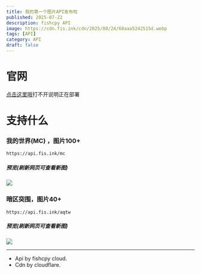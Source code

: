 ```yaml
---
title: 我的第一个图片API发布啦
published: 2025-07-22
description: fishcpy API
image: https://cdn.fis.ink/cdn/2025/08/24/68aaa5242515d.webp
tags: [API]
category: API
draft: false
---
```

# 官网
[点击这里哦](https://www.api.fis.ink)打不开说明正在部署

# 支持什么

### 我的世界(MC) ，图片100+

```
https://api.fis.ink/mc
```
##### 预览(刷新网页可查看新图)

![](https://api.fis.ink/mc)

### 暗区突围，图片40+

```
https://api.fis.ink/aqtw
```
##### 预览(刷新网页可查看新图)

![](https://api.fis.ink/aqtw)

------

- Api by fishcpy cloud.
- Cdn by cloudflare.